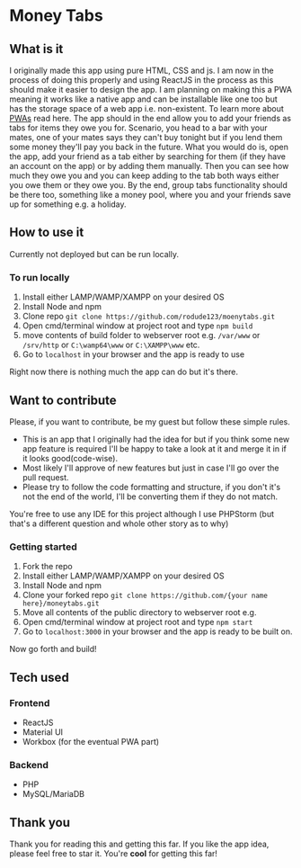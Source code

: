 # Money Tabs

## What is it

I originally made this app using pure HTML, CSS and js. I am now in the process of doing this properly and using ReactJS
in the process as this should make it easier to design the app. I am planning on making this a PWA meaning it works like
a native app and can be installable like one too but has the storage space of a web app i.e. non-existent. To
learn more about [PWAs](https://web.dev/progressive-web-apps/) read here. The app should in the end allow you to add
your friends as tabs for items they owe you for. Scenario, you head to a bar with your mates, one of your mates says
they can't buy tonight but if you lend them some money they'll pay you back in the future. What you would do is, open
the app, add your friend as a tab either by searching for them (if they have an account on the app) or by adding them
manually. Then you can see how much they owe you and you can keep adding to the tab both ways either you owe them or
they owe you. By the end, group tabs functionality should be there too, something like a money pool, where you and your
friends save up for something e.g. a holiday.

## How to use it

Currently not deployed but can be run locally.

### To run locally

1. Install either LAMP/WAMP/XAMPP on your desired OS
2. Install Node and npm
3. Clone repo `git clone https://github.com/rodude123/moenytabs.git`
4. Open cmd/terminal window at project root and type `npm build`
5. move contents of build folder to webserver root e.g. `/var/www` or `/srv/http` or `C:\wamp64\www` or `C:\XAMPP\www` etc.
6. Go to `localhost` in your browser and the app is ready to use

Right now there is nothing much the app can do but it's there.

## Want to contribute

Please, if you want to contribute, be my guest but follow these simple rules.

* This is an app that I originally had the idea for but if you think some new app feature is required I'll be happy to
  take a look at it and merge it in if it looks good(code-wise).
* Most likely I'll approve of new features but just in case I'll go over the pull request.
* Please try to follow the code formatting and structure, if you don't it's not the end of the world, I'll be converting
  them if they do not match.

You're free to use any IDE for this project although I use PHPStorm (but that's a different question and whole other story as to why)

### Getting started

1. Fork the repo
2. Install either LAMP/WAMP/XAMPP on your desired OS
3. Install Node and npm
4. Clone your forked repo `git clone https://github.com/{your name here}/moneytabs.git`
5. Move all contents of the public directory to webserver root e.g.
6. Open cmd/terminal window at project root and type `npm start`
7. Go to `localhost:3000` in your browser and the app is ready to be built on.

Now go forth and build!

## Tech used

### Frontend

* ReactJS
* Material UI
* Workbox (for the eventual PWA part)

### Backend

* PHP
* MySQL/MariaDB

## Thank you

Thank you for reading this and getting this far. If you like the app idea, please feel free to star it. You're **cool**
for getting this far!
